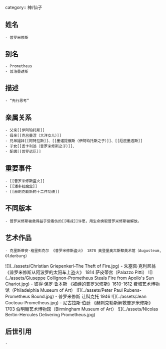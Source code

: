 category:: 神/仙子
## 姓名
	- 普罗米修斯
## 别名
	- Prometheus
	- 普洛墨透斯
## 描述
	- “先行思考”
## 亲属关系
	- 父亲[[伊阿珀托斯]]
	- 母亲[[克吕墨涅（大洋女儿）]]
	- 兄弟姐妹[[阿特拉斯]]、[[墨诺提俄斯（伊阿珀托斯之子）]]、[[厄庇墨透斯]]
	- 子女[[丢卡利翁（普罗米修斯之子）]]、
	- 配偶[[普罗诺厄]]
## 重要事件
	- [[普罗米修斯盗火]]
	- [[潘多拉魔盒]]
	- [[赫剌克勒斯的十二件功绩]]
## 不同版本
	- 普罗米修斯被救得益于受毒伤的[[喀戎]]许愿，用生命换取普罗米修斯被解放。
## 艺术作品
	- 克里斯蒂安·格里彭克尔 《普罗米修斯盗火》 1878 奥登堡奥古斯都美术馆（Augusteum, Oldenburg）
 ![](../assets/Christian Griepenkerl-The Theft of Fire.jpg)
	- 朱塞佩·克利尼翁 《普罗米修斯从阿波罗的太阳车上盗火》 1814 萨皮蒂宫（Palazzo Pitti）
 ![](../assets/Giuseppe Collignon-Prometheus Steals Fire from Apollo's Sun Chariot.jpg)
	- 彼得·保罗·鲁本斯 《被缚的普罗米修斯》1610-1612 费城艺术博物馆（Philadelphia Museum of Art）
 ![](../assets/Peter Paul Rubens-Prometheus Bound.jpg)
	- 普罗米修斯 让科克托 1946
 ![](../assets/Jean Cocteau-Prometheus.jpg)
	- 尼古拉斯·伯廷 《赫剌克勒斯解救普罗米修斯》 1703 伯明翰艺术博物馆（Birmingham Museum of Art）
 ![](../assets/Nicolas Bertin-Hercules Delivering Prometheus.jpg)
## 后世引用
	-
